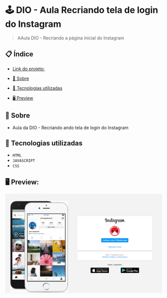 # 🕹 DIO - Aula Recriando tela de login do Instagram
> AAula DIO - Recriando a página inicial do Instagram


## 📋 Índice
- [Link do projeto:](https://finandolopes.github.io/Instagram/)

- [📖 Sobre](#-Sobre)
- [🚀 Tecnologias utilizadas](#-Tecnologias-utilizadas)
- [🖥 Preview](#-Preview)

## 📖 Sobre
 - Aula da DIO - Recriando ando tela de login do Instagram

## 🚀 Tecnologias utilizadas
- `HTML`
- `JAVASCRIPT`
- `CSS`

## 🖥 Preview:

<p align="center">
  <img src="screenshot.png" title="screenshot" alt="screenshot do jogo">
</p>


   














